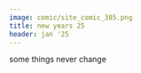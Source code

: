 ```yaml
---
image: comic/site_comic_385.png
title: new years 25
header: jan '25
---
```

some things never change
